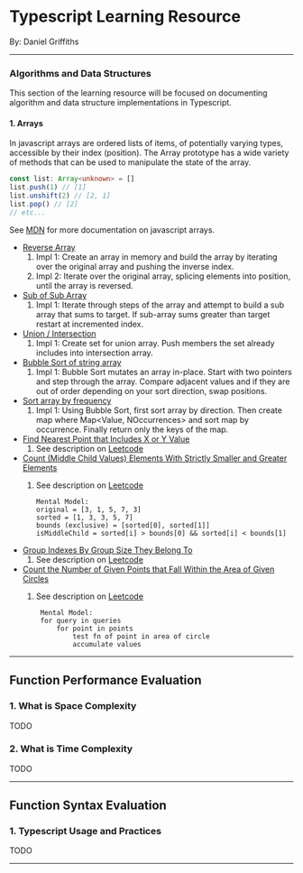 # Typescript Learning Resource

By: Daniel Griffiths

---

### Algorithms and Data Structures

This section of the learning resource will be focused on documenting algorithm and data structure implementations in Typescript.

#### 1. Arrays

In javascript arrays are ordered lists of items, of potentially varying types, accessible by their index (position). The Array prototype has a wide variety of methods that can be used to manipulate the state of the array.

```typescript
const list: Array<unknown> = []
list.push(1) // [1]
list.unshift(2) // [2, 1]
list.pop() // [2]
// etc...
```

See [MDN](https://developer.mozilla.org/en-US/docs/Web/JavaScript/Reference/Global_Objects/Array) for more documentation on javascript arrays.

-   [Reverse Array](./src/algorithms/easy/reverse-array.ts)
    1. Impl 1: Create an array in memory and build the array by iterating over the original array and pushing the inverse index.
    2. Impl 2: Iterate over the original array, splicing elements into position, until the array is reversed.
-   [Sub of Sub Array](./src/algorithms/easy/sub-array-sum.ts)
    1. Impl 1: Iterate through steps of the array and attempt to build a sub array that sums to target. If sub-array sums greater than target restart at incremented index.
-   [Union / Intersection](./src/algorithms/easy/union-intersection.ts)
    1. Impl 1: Create set for union array. Push members the set already includes into intersection array.
-   [Bubble Sort of string array](./src/algorithms/easy/string-array-bubble-sort.ts)
    1. Impl 1: Bubble Sort mutates an array in-place. Start with two pointers and step through the array. Compare adjacent values and if they are out of order depending on your sort direction, swap positions.
-   [Sort array by frequency](./src/algorithms/easy/sort-array-by-frequency.ts)
    1. Impl 1: Using Bubble Sort, first sort array by direction. Then create map where Map<Value, NOccurrences> and sort map by occurrence. Finally return only the keys of the map.
-   [Find Nearest Point that Includes X or Y Value](./src/algorithms/easy/sort-array-by-frequency.ts)
    1. See description on [Leetcode](https://leetcode.com/problems/find-nearest-point-that-has-the-same-x-or-y-coordinate/description/)
-   [Count (Middle Child Values) Elements With Strictly Smaller and Greater Elements ](./src/algorithms/easy/count-middle-child-values.ts)
    1. See description on [Leetcode](https://leetcode.com/problems/count-elements-with-strictly-smaller-and-greater-elements/description/)

           Mental Model:
           original = [3, 1, 5, 7, 3]
           sorted = [1, 3, 3, 5, 7]
           bounds (exclusive) = [sorted[0], sorted[1]]
           isMiddleChild = sorted[i] > bounds[0] && sorted[i] < bounds[1]
-   [Group Indexes By Group Size They Belong To](./src/algorithms/medium/group-by-size.ts)
    1. See description on [Leetcode](https://leetcode.com/problems/group-the-people-given-the-group-size-they-belong-to/description/)
-   [Count the Number of Given Points that Fall Within the Area of Given Circles](./src/algorithms/medium/number-of-points-inside-circle.ts)
    1. See description on [Leetcode](https://leetcode.com/problems/queries-on-number-of-points-inside-a-circle/description/)
            
            Mental Model:
            for query in queries
                for point in points
                    test fn of point in area of circle
                    accumulate values


---

## Function Performance Evaluation

### 1. What is Space Complexity

TODO

### 2. What is Time Complexity

TODO

---

## Function Syntax Evaluation

### 1. Typescript Usage and Practices

TODO

---
